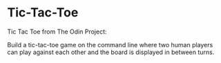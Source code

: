 # Tic-Tac-Toe
Tic Tac Toe from The Odin Project:

Build a tic-tac-toe game on the command line where two human players can play against each other and the board is displayed in between turns.
